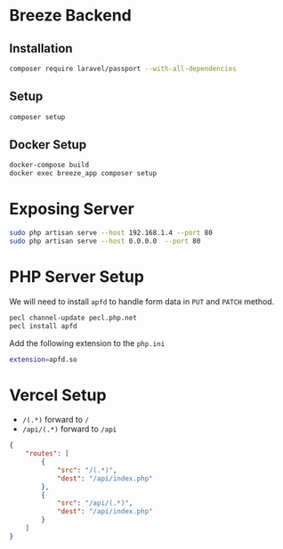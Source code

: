 # Breeze Backend

## Installation

```bash
composer require laravel/passport --with-all-dependencies
```

## Setup

```bash
composer setup
```

## Docker Setup

```bash
docker-compose build
docker exec breeze_app composer setup
```

# Exposing Server

```bash
sudo php artisan serve --host 192.168.1.4 --port 80
sudo php artisan serve --host 0.0.0.0  --port 80
```

# PHP Server Setup

We will need to install `apfd` to handle form data in `PUT` and `PATCH` method.

```bash
pecl channel-update pecl.php.net
pecl install apfd
```

Add the following extension to the `php.ini`

```bash
extension=apfd.so
```

# Vercel Setup

- `/(.*)` forward to `/`
- `/api/(.*)` forward to `/api`

```json
{
    "routes": [
        {
            "src": "/(.*)",
            "dest": "/api/index.php"
        },
        {
            "src": "/api/(.*)",
            "dest": "/api/index.php"
        }
    ]
}
```
